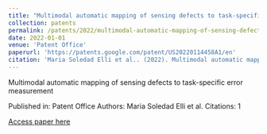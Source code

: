 ```yaml
---
title: "Multimodal automatic mapping of sensing defects to task-specific error measurement"
collection: patents
permalink: /patents/2022/multimodal-automatic-mapping-of-sensing-defects-to
date: 2022-01-01
venue: 'Patent Office'
paperurl: 'https://patents.google.com/patent/US20220114458A1/en'
citation: 'Maria Soledad Elli et al.. (2022). Multimodal automatic mapping of sensing defects to task-specific error measurement. Patent Office.'
---
```


Multimodal automatic mapping of sensing defects to task-specific error measurement

Published in: Patent Office
Authors: Maria Soledad Elli et al.
Citations: 1

[Access paper here](https://patents.google.com/patent/US20220114458A1/en)
